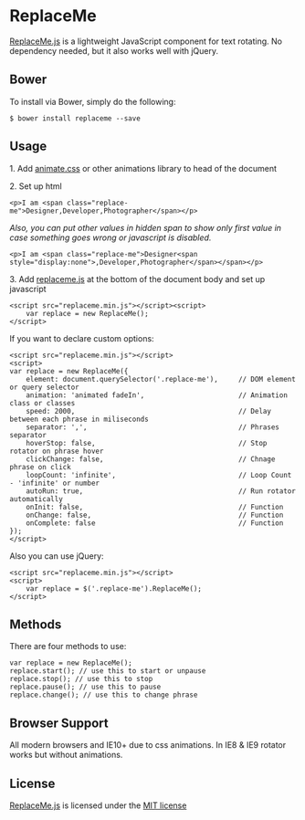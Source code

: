# ReplaceMe
<p><a href="https://github.com/adrianklimek/replaceme">ReplaceMe.js</a> is a lightweight JavaScript component for text rotating. No dependency needed, but it also works well with jQuery.</p>

<h2>Bower</h2>
<p>To install via Bower, simply do the following:</p>
<pre><code>$ bower install replaceme --save</code></pre>

<h2>Usage</h2>
<p>1. Add <a href="https://daneden.github.io/animate.css/">animate.css</a> or other animations library to head of the document</p>

<p>2. Set up html</p>
<pre><code class="html">&lt;p&gt;I am &lt;span class=&quot;replace-me&quot;&gt;Designer,Developer,Photographer&lt;/span&gt;&lt;/p&gt;</code></pre>

<p><i>Also, you can put other values in hidden span to show only first value in case something goes wrong or javascript is disabled.</i></p>
<pre><code class="html">&lt;p&gt;I am &lt;span class=&quot;replace-me&quot;&gt;Designer&lt;span style=&quot;display:none&quot;&gt;,Developer,Photographer&lt;/span&gt;&lt;/span&gt;&lt;/p&gt;</code></pre>

<p>3. Add <a href="https://github.com/adrianklimek/ReplaceMe/">replaceme.js</a> at the bottom of the document body and set up javascript</p>
<pre><code class="html">&lt;script src=&quot;replaceme.min.js&quot;&gt;&lt;/script&gt;&lt;script&gt;
    var replace = new ReplaceMe();
&lt;/script&gt;</code></pre>

<p>If you want to declare custom options: </p>
<pre><code class="html">&lt;script src=&quot;replaceme.min.js&quot;&gt;&lt;/script&gt;
&lt;script&gt;
var replace = new ReplaceMe({
    element: document.querySelector('.replace-me'),     // DOM element or query selector 
    animation: 'animated fadeIn',                       // Animation class or classes
    speed: 2000,                                        // Delay between each phrase in miliseconds
    separator: ',',                                     // Phrases separator
    hoverStop: false,                                   // Stop rotator on phrase hover
    clickChange: false,                                 // Chnage phrase on click
    loopCount: 'infinite',                              // Loop Count - 'infinite' or number
    autoRun: true,                                      // Run rotator automatically
    onInit: false,                                      // Function
    onChange: false,                                    // Function
    onComplete: false                                   // Function
});
&lt;/script&gt;</code></pre>
<p>Also you can use jQuery: </p>
<pre><code class="html">&lt;script src=&quot;replaceme.min.js&quot;&gt;&lt;/script&gt;
&lt;script&gt;
    var replace = $('.replace-me').ReplaceMe();
&lt;/script&gt;</code></pre>

<h2>Methods</h2>
<p>There are four methods to use:</p>
<pre><code class="js">var replace = new ReplaceMe();
replace.start(); // use this to start or unpause
replace.stop(); // use this to stop
replace.pause(); // use this to pause
replace.change(); // use this to change phrase</code></pre>

<h2>Browser Support</h2>
<p>All modern browsers and IE10+ due to css animations. In IE8 & IE9 rotator works but without animations.</p>

<h2>License</h2>
<p><a href="https://github.com/adrianklimek/ReplaceMe">ReplaceMe.js</a> is licensed under the <a href="http://opensource.org/licenses/MIT">MIT license</a></p>

